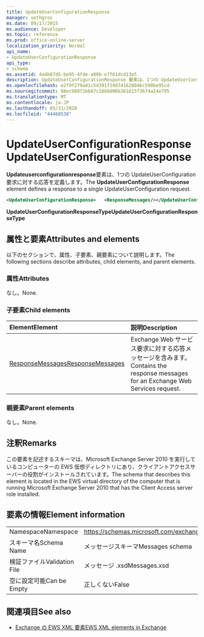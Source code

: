 ```yaml
---
title: UpdateUserConfigurationResponse
manager: sethgros
ms.date: 09/17/2015
ms.audience: Developer
ms.topic: reference
ms.prod: office-online-server
localization_priority: Normal
api_name:
- UpdateUserConfigurationResponse
api_type:
- schema
ms.assetid: 4a4b87d5-be95-4fde-a80b-e7f61dcd13e5
description: UpdateUserConfigurationResponse 要素は、1つの UpdateUserConfiguration 要求に対する応答を定義します。
ms.openlocfilehash: e2f9f279a41c5d391f19d741628046c598be95cd
ms.sourcegitcommit: 88ec988f2bb67c1866d06b361615f3674a24e795
ms.translationtype: MT
ms.contentlocale: ja-JP
ms.lasthandoff: 05/31/2020
ms.locfileid: "44468538"
---
```

# <a name="updateuserconfigurationresponse"></a><span data-ttu-id="95ae0-103">UpdateUserConfigurationResponse</span><span class="sxs-lookup"><span data-stu-id="95ae0-103">UpdateUserConfigurationResponse</span></span>

<span data-ttu-id="95ae0-104">**Updateuserconfigurationresponse**要素は、1つの UpdateUserConfiguration 要求に対する応答を定義します。</span><span class="sxs-lookup"><span data-stu-id="95ae0-104">The **UpdateUserConfigurationResponse** element defines a response to a single UpdateUserConfiguration request.</span></span> 
  
```xml
<UpdateUserConfigurationResponse>   <ResponseMessages/></UpdateUserConfigurationResponse>
```

 <span data-ttu-id="95ae0-105">**UpdateUserConfigurationResponseType**</span><span class="sxs-lookup"><span data-stu-id="95ae0-105">**UpdateUserConfigurationResponseType**</span></span>
## <a name="attributes-and-elements"></a><span data-ttu-id="95ae0-106">属性と要素</span><span class="sxs-lookup"><span data-stu-id="95ae0-106">Attributes and elements</span></span>

<span data-ttu-id="95ae0-107">以下のセクションで、属性、子要素、親要素について説明します。</span><span class="sxs-lookup"><span data-stu-id="95ae0-107">The following sections describe attributes, child elements, and parent elements.</span></span>
  
### <a name="attributes"></a><span data-ttu-id="95ae0-108">属性</span><span class="sxs-lookup"><span data-stu-id="95ae0-108">Attributes</span></span>

<span data-ttu-id="95ae0-109">なし。</span><span class="sxs-lookup"><span data-stu-id="95ae0-109">None.</span></span>
  
### <a name="child-elements"></a><span data-ttu-id="95ae0-110">子要素</span><span class="sxs-lookup"><span data-stu-id="95ae0-110">Child elements</span></span>

|<span data-ttu-id="95ae0-111">**Element**</span><span class="sxs-lookup"><span data-stu-id="95ae0-111">**Element**</span></span>|<span data-ttu-id="95ae0-112">**説明**</span><span class="sxs-lookup"><span data-stu-id="95ae0-112">**Description**</span></span>|
|:-----|:-----|
|[<span data-ttu-id="95ae0-113">ResponseMessages</span><span class="sxs-lookup"><span data-stu-id="95ae0-113">ResponseMessages</span></span>](responsemessages.md) <br/> |<span data-ttu-id="95ae0-114">Exchange Web サービス要求に対する応答メッセージを含みます。</span><span class="sxs-lookup"><span data-stu-id="95ae0-114">Contains the response messages for an Exchange Web Services request.</span></span>  <br/> |
   
### <a name="parent-elements"></a><span data-ttu-id="95ae0-115">親要素</span><span class="sxs-lookup"><span data-stu-id="95ae0-115">Parent elements</span></span>

<span data-ttu-id="95ae0-116">なし。</span><span class="sxs-lookup"><span data-stu-id="95ae0-116">None.</span></span>
  
## <a name="remarks"></a><span data-ttu-id="95ae0-117">注釈</span><span class="sxs-lookup"><span data-stu-id="95ae0-117">Remarks</span></span>

<span data-ttu-id="95ae0-118">この要素を記述するスキーマは、Microsoft Exchange Server 2010 を実行しているコンピューターの EWS 仮想ディレクトリにあり、クライアントアクセスサーバーの役割がインストールされています。</span><span class="sxs-lookup"><span data-stu-id="95ae0-118">The schema that describes this element is located in the EWS virtual directory of the computer that is running Microsoft Exchange Server 2010 that has the Client Access server role installed.</span></span>
  
## <a name="element-information"></a><span data-ttu-id="95ae0-119">要素の情報</span><span class="sxs-lookup"><span data-stu-id="95ae0-119">Element information</span></span>

|||
|:-----|:-----|
|<span data-ttu-id="95ae0-120">Namespace</span><span class="sxs-lookup"><span data-stu-id="95ae0-120">Namespace</span></span>  <br/> |https://schemas.microsoft.com/exchange/services/2006/messages  <br/> |
|<span data-ttu-id="95ae0-121">スキーマ名</span><span class="sxs-lookup"><span data-stu-id="95ae0-121">Schema Name</span></span>  <br/> |<span data-ttu-id="95ae0-122">メッセージスキーマ</span><span class="sxs-lookup"><span data-stu-id="95ae0-122">Messages schema</span></span>  <br/> |
|<span data-ttu-id="95ae0-123">検証ファイル</span><span class="sxs-lookup"><span data-stu-id="95ae0-123">Validation File</span></span>  <br/> |<span data-ttu-id="95ae0-124">メッセージ .xsd</span><span class="sxs-lookup"><span data-stu-id="95ae0-124">Messages.xsd</span></span>  <br/> |
|<span data-ttu-id="95ae0-125">空に設定可能</span><span class="sxs-lookup"><span data-stu-id="95ae0-125">Can be Empty</span></span>  <br/> |<span data-ttu-id="95ae0-126">正しくない</span><span class="sxs-lookup"><span data-stu-id="95ae0-126">False</span></span>  <br/> |
   
## <a name="see-also"></a><span data-ttu-id="95ae0-127">関連項目</span><span class="sxs-lookup"><span data-stu-id="95ae0-127">See also</span></span>



- [<span data-ttu-id="95ae0-128">Exchange の EWS XML 要素</span><span class="sxs-lookup"><span data-stu-id="95ae0-128">EWS XML elements in Exchange</span></span>](ews-xml-elements-in-exchange.md)

